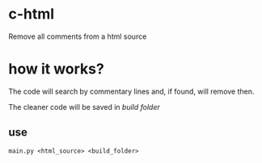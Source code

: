 # c-html
Remove all comments from a html source

# how it works?
The code will search by commentary lines and, if found, will remove then.

The cleaner code will be saved in *build folder*

## use
    main.py <html_source> <build_folder>
